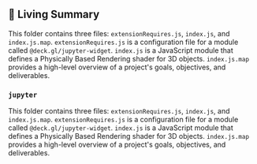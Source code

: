 

<!-- Living README Summary -->
## 🌳 Living Summary

This folder contains three files: `extensionRequires.js`, `index.js`, and `index.js.map`. `extensionRequires.js` is a configuration file for a module called `@deck.gl/jupyter-widget`. `index.js` is a JavaScript module that defines a Physically Based Rendering shader for 3D objects. `index.js.map` provides a high-level overview of a project's goals, objectives, and deliverables.


### `jupyter`

This folder contains three files: `extensionRequires.js`, `index.js`, and `index.js.map`. `extensionRequires.js` is a configuration file for a module called `@deck.gl/jupyter-widget`. `index.js` is a JavaScript module that defines a Physically Based Rendering shader for 3D objects. `index.js.map` provides a high-level overview of a project's goals, objectives, and deliverables.

<!-- Living README Summary -->
